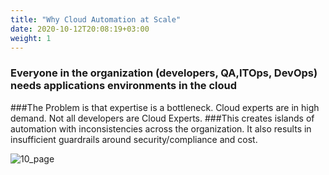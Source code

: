 ```yaml
---
title: "Why Cloud Automation at Scale"
date: 2020-10-12T20:08:19+03:00
weight: 1
---
```


### Everyone in the organization (developers, QA,ITOps, DevOps) needs applications environments in the cloud
###The Problem is that expertise is a bottleneck. Cloud experts are in high demand. Not all developers are Cloud Experts.
###This creates islands of automation with inconsistencies across the organization. It also results in insufficient guardrails around security/compliance and cost.

 ![10_page](/images/intro/Intro_Pg10.png)
